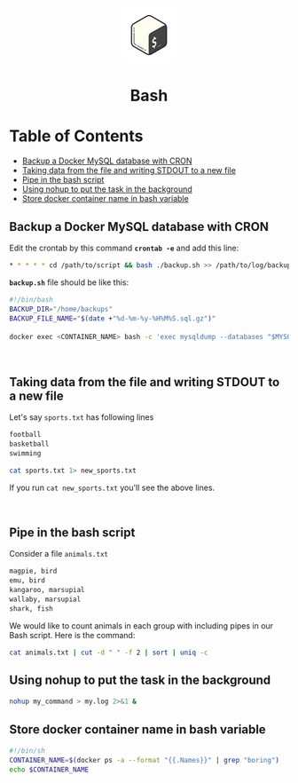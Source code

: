 <div align="center">
  <a href="https://devhints.io/bash">
    <img alt="bash" src="../logos/bash.png"/>
  </a>
  <h1>Bash</h1>
</div>

# Table of Contents

- [Backup a Docker MySQL database with CRON](#backup-a-docker-mysql-database-with-cron)
- [Taking data from the file and writing STDOUT to a new file](#taking-data-from-the-file-and-writing-stdout-to-a-new-file)
- [Pipe in the bash script](#pipe-in-the-bash-script)
- [Using nohup to put the task in the background](#using-nohup-to-put-the-task-in-the-background)
- [Store docker container name in bash variable](#store-docker-container-name-in-bash-variable)

## Backup a Docker MySQL database with CRON

Edit the crontab by this command **`crontab -e`** and add this line:

```sh
* * * * * cd /path/to/script && bash ./backup.sh >> /path/to/log/backup.log
```

**`backup.sh`** file should be like this:

```sh
#!/bin/bash
BACKUP_DIR="/home/backups"
BACKUP_FILE_NAME="$(date +"%d-%m-%y-%H%M%S.sql.gz")"

docker exec <CONTAINER_NAME> bash -c 'exec mysqldump --databases "$MYSQL_DATABASE" -h<DOCKER_MYSQL_SERVICE_NAME> -u"$MYSQL_USER" -p"$MYSQL_PASSWORD"' > gzip > "$BACKUP_DIR"/"$BACKUP_FILE_NAME";
```

<br>

## Taking data from the file and writing STDOUT to a new file

Let's say `sports.txt` has following lines

```sh
football
basketball
swimming
```

```sh
cat sports.txt 1> new_sports.txt
```

If you run `cat new_sports.txt` you'll see the above lines.

<br>

## Pipe in the bash script

Consider a file `animals.txt`

```sh
magpie, bird
emu, bird
kangaroo, marsupial
wallaby, marsupial
shark, fish
```

We would like to count animals in each group with including pipes in our Bash script. Here is the command:

```sh
cat animals.txt | cut -d " " -f 2 | sort | uniq -c
```

## Using nohup to put the task in the background

```sh
nohup my_command > my.log 2>&1 &
```

## Store docker container name in bash variable

```sh
#!/bin/sh
CONTAINER_NAME=$(docker ps -a --format "{{.Names}}" | grep "boring")
echo $CONTAINER_NAME
```
